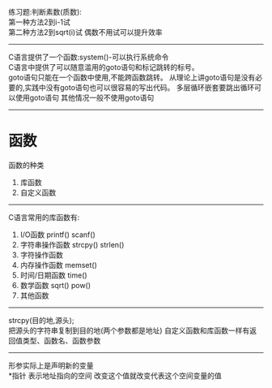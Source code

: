 练习题:判断素数(质数):  
第一种方法2到i-1试  
第二种方法2到sqrt(i)试
偶数不用试可以提升效率

---
C语言提供了一个函数:system()-可以执行系统命令  
C语言中提供了可以随意滥用的goto语句和标记跳转的标号。  
goto语句只能在一个函数中使用,不能跨函数跳转。
从理论上讲goto语句是没有必要的,实践中没有goto语句也可以很容易的写出代码。
多层循环嵌套要跳出循环可以使用goto语句 其他情况一般不使用goto语句  

---
# 函数
函数的种类  
1. 库函数  
2. 自定义函数 

---
C语言常用的库函数有:
1. I/O函数  printf() scanf()
2. 字符串操作函数  strcpy() strlen()
3. 字符操作函数  
4. 内存操作函数  memset()
5. 时间/日期函数  time()
6. 数学函数  sqrt() pow()
7. 其他函数  

---
strcpy(目的地,源头);  
把源头的字符串复制到目的地(两个参数都是地址)
自定义函数和库函数一样有返回值类型、函数名、函数参数

---  
形参实际上是声明新的变量  
*指针 表示地址指向的空间 改变这个值就改变代表这个空间变量的值  

